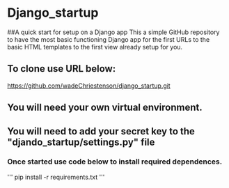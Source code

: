 # Django_startup
##A quick start for setup on a Django app
This a simple GitHub repository to have the most basic functioning Django app for the first URLs to the basic HTML templates to the first view already setup for you.

## To clone use URL below:

https://github.com/wadeChriestenson/django_startup.git

## You will need your own virtual environment.


## You will need to add your secret key to the "djando_startup/settings.py" file

### Once started use code below to install required dependences.
''' pip install -r requirements.txt '''
